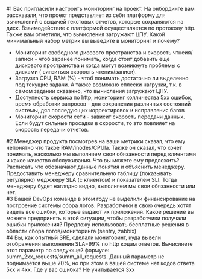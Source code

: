 #1
Вас пригласили настроить мониторинг на проект. На онбординге вам рассказали, что проект представляет из себя платформу для вычислений с выдачей текстовых отчетов, которые сохраняются на диск. Взаимодействие с платформой осуществляется по протоколу http. Также вам отметили, что вычисления загружают ЦПУ. Какой минимальный набор метрик вы выведите в мониторинг и почему?
- Мониторинг свободного дисового пространства и скорость чтнеия/записи - чтоб заранее понимать, когда стоит добавить еще дискового пространства и когда могут возникнуть проблемы с дисками ( синзиться скорость чтения/записи).  
- Загрузка CPU, RAM (%) - чтоб понимать достаточно ли выделенно под текущие задачи. А также возможно сплески нагрузки, т.к. в самом задании сказанно, что вычисления загружают ЦПУ.
- Доступность сервиса по http, мониторинг колличества 5хх ошибок, время обработки запросов - для сохранения различных состояний системы, дял последующих корректировок и исправления багов 
- Мониторинг скорости сети - зависит скорость передачи данных. Если будут сильные просадки в скорости, то это повлияет на скорость передачи отчетов.

#2
Менеджер продукта посмотрев на ваши метрики сказал, что ему непонятно что такое RAM/inodes/CPUla. Также он сказал, что хочет понимать, насколько мы выполняем свои обязанности перед клиентами и какое качество обслуживания. Что вы можете ему предложить?
Расписать что обозначают данные понятия и объяснить менеджеру. Предоставить менеджеру сравнительную таблицу (показывать регулярно) меджжеру SLA (с клиентом) и показателем SLI. Тогда менеджеру будет наглядно видно, выполняем мы свои обязанности или нет.   
#3
Вашей DevOps команде в этом году не выделили финансирование на построение системы сбора логов. Разработчики в свою очередь хотят видеть все ошибки, которые выдают их приложения. Какое решение вы можете предпринять в этой ситуации, чтобы разработчики получали ошибки приложения?
Предложу использовать бесплатные решения в области сбора логов/мониторинга (sentry, zabbix)  
#4
Вы, как опытный SRE, сделали мониторинг, куда вывели отображения выполнения SLA=99% по http кодам ответов. Вычисляете этот параметр по следующей формуле: summ_2xx_requests/summ_all_requests. Данный параметр не поднимается выше 70%, но при этом в вашей системе нет кодов ответа 5xx и 4xx. Где у вас ошибка?
Не учитывается 3хх